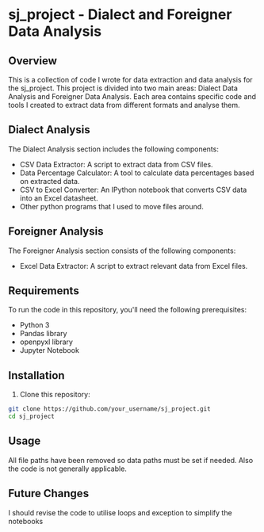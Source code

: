# sj_project - Dialect and Foreigner Data Analysis

## Overview
This is a collection of code I wrote for data extraction and data analysis for the sj_project.
This project is divided into two main areas: Dialect Data Analysis and Foreigner Data Analysis. Each area contains specific code and tools I created to extract data from different formats and analyse them.

## Dialect Analysis

The Dialect Analysis section includes the following components:

- CSV Data Extractor: A script to extract data from CSV files.
- Data Percentage Calculator: A tool to calculate data percentages based on extracted data.
- CSV to Excel Converter: An IPython notebook that converts CSV data into an Excel datasheet.
- Other python programs that I used to move files around.

## Foreigner Analysis

The Foreigner Analysis section consists of the following components:

- Excel Data Extractor: A script to extract relevant data from Excel files.

## Requirements

To run the code in this repository, you'll need the following prerequisites:

- Python 3
- Pandas library
- openpyxl library 
- Jupyter Notebook

## Installation

1. Clone this repository:

```bash
git clone https://github.com/your_username/sj_project.git
cd sj_project
```

## Usage
All file paths have been removed so data paths must be set if needed. Also the code is not generally applicable.

## Future Changes
I should revise the code to utilise loops and exception to simplify the notebooks
